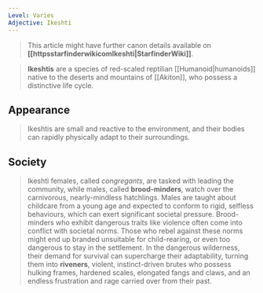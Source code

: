```yaml
---
Level: Varies
Adjective: Ikeshti
---
```






> This article might have further canon details available on **[[httpsstarfinderwikicomIkeshti|StarfinderWiki]]**.


> **Ikeshtis** are a species of red-scaled reptilian [[Humanoid|humanoids]] native to the deserts and mountains of [[Akiton]], who possess a distinctive life cycle.


## Appearance

> Ikeshtis are small and reactive to the environment, and their bodies can rapidly physically adapt to their surroundings.


## Society

> Ikeshti females, called *congregants*, are tasked with leading the community, while males, called **brood-minders**, watch over the carnivorous, nearly-mindless hatchlings. Males are taught about childcare from a young age and expected to conform to rigid, selfless behaviours, which can exert significant societal pressure.
> Brood-minders who exhibit dangerous traits like violence often come into conflict with societal norms. Those who rebel against these norms might end up branded unsuitable for child-rearing, or even too dangerous to stay in the settlement. In the dangerous wilderness, their demand for survival can supercharge their adaptability, turning them into **riveners**, violent, instinct-driven brutes who possess hulking frames, hardened scales, elongated fangs and claws, and an endless frustration and rage carried over from their past.







